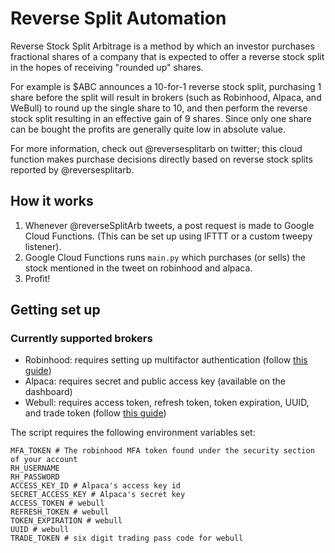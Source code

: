 # Reverse Split Automation

Reverse Stock Split Arbitrage is a method by which an investor purchases fractional shares of a company that is expected to offer a reverse stock split in the hopes of receiving "rounded up" shares.

For example is $ABC announces a 10-for-1 reverse stock split, purchasing 1 share before the split will result in brokers (such as Robinhood, Alpaca, and WeBull) to round up the single share to 10, and then perform the reverse stock split resulting in an effective gain of 9 shares. Since only one share can be bought the profits are generally quite low in absolute value.

For more information, check out @reversesplitarb on twitter; this cloud function makes purchase decisions directly based on reverse stock splits reported by @reversesplitarb.

## How it works

1. Whenever @reverseSplitArb tweets, a post request is made to Google Cloud Functions. (This can be set up using IFTTT or a custom tweepy listener).
2. Google Cloud Functions runs `main.py` which purchases (or sells) the stock mentioned in the tweet on robinhood and alpaca.
3. Profit!

## Getting set up

### Currently supported brokers

* Robinhood: requires setting up multifactor authentication (follow [this guide](https://github.com/jmfernandes/robin_stocks/blob/master/Robinhood.rst#with-mfa-entered-programmatically-from-time-based-one-time-password-totp))
* Alpaca: requires secret and public access key (available on the dashboard)
* Webull: requires access token, refresh token, token expiration, UUID, and trade token (follow [this guide](https://github.com/tedchou12/webull/wiki/MFA-&-Security))

The script requires the following environment variables set:

```
MFA_TOKEN # The robinhood MFA token found under the security section of your account
RH_USERNAME
RH_PASSWORD
ACCESS_KEY_ID # Alpaca's access key id
SECRET_ACCESS_KEY # Alpaca's secret key
ACCESS_TOKEN # webull
REFRESH_TOKEN # webull
TOKEN_EXPIRATION # webull
UUID # webull
TRADE_TOKEN # six digit trading pass code for webull

```

